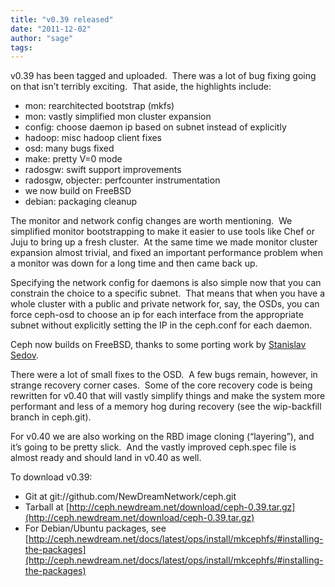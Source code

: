 ```yaml
---
title: "v0.39 released"
date: "2011-12-02"
author: "sage"
tags: 
---
```


v0.39 has been tagged and uploaded.  There was a lot of bug fixing going on that isn’t terribly exciting.  That aside, the highlights include:

- mon: rearchitected bootstrap (mkfs)
- mon: vastly simplified mon cluster expansion
- config: choose daemon ip based on subnet instead of explicitly
- hadoop: misc hadoop client fixes
- osd: many bugs fixed
- make: pretty V=0 mode
- radosgw: swift support improvements
- radosgw, objecter: perfcounter instrumentation
- we now build on FreeBSD
- debian: packaging cleanup

The monitor and network config changes are worth mentioning.  We simplified monitor bootstrapping to make it easier to use tools like Chef or Juju to bring up a fresh cluster.  At the same time we made monitor cluster expansion almost trivial, and fixed an important performance problem when a monitor was down for a long time and then came back up.

Specifying the network config for daemons is also simple now that you can constrain the choice to a specific subnet.  That means that when you have a whole cluster with a public and private network for, say, the OSDs, you can force ceph-osd to choose an ip for each interface from the appropriate subnet without explicitly setting the IP in the ceph.conf for each daemon.

Ceph now builds on FreeBSD, thanks to some porting work by [Stanislav Sedov](https://github.com/stass).

There were a lot of small fixes to the OSD.  A few bugs remain, however, in strange recovery corner cases.  Some of the core recovery code is being rewritten for v0.40 that will vastly simplify things and make the system more performant and less of a memory hog during recovery (see the wip-backfill branch in ceph.git).

For v0.40 we are also working on the RBD image cloning (“layering”), and it’s going to be pretty slick.  And the vastly improved ceph.spec file is almost ready and should land in v0.40 as well.

To download v0.39:

- Git at git://github.com/NewDreamNetwork/ceph.git
- Tarball at [http://ceph.newdream.net/download/ceph-0.39.tar.gz](http://ceph.newdream.net/download/ceph-0.39.tar.gz)
- For Debian/Ubuntu packages, see [http://ceph.newdream.net/docs/latest/ops/install/mkcephfs/#installing-the-packages](http://ceph.newdream.net/docs/latest/ops/install/mkcephfs/#installing-the-packages)

